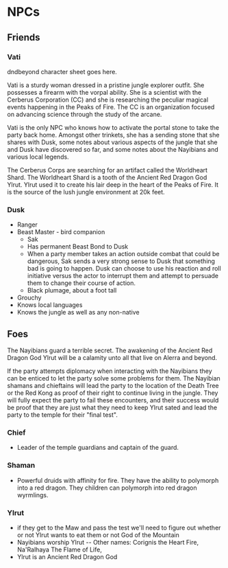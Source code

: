 # NPCs

## Friends

### Vati
dndbeyond character sheet goes here.

Vati is a sturdy woman dressed in a pristine jungle explorer outfit. She possesses a firearm with the vorpal ability. She is a scientist with the Cerberus Corporation (CC) and she is researching the peculiar magical events happening in the Peaks of Fire. The CC is an organization focused on advancing science through the study of the arcane.

Vati is the only NPC who knows how to activate the portal stone to take the party back home. Amongst other trinkets, she has a sending stone that she shares with Dusk, some notes about various aspects of the jungle that she and Dusk have discovered so far, and some notes about the Nayibians and various local legends.

The Cerberus Corps are searching for an artifact called the Worldheart Shard. The Worldheart Shard is a tooth of the Ancient Red Dragon God Ylrut. Ylrut used it to create his lair deep in the heart of the Peaks of Fire. It is the source of the lush jungle environment at 20k feet.   


### Dusk
- Ranger
- Beast Master - bird companion
  - Sak
  - Has permanent Beast Bond to Dusk
  - When a party member takes an action outside combat that could be dangerous, Sak sends a very strong sense to Dusk that something bad is going to happen. Dusk can choose to use his reaction and roll initiative versus the actor to interrupt them and attempt to persuade them to change their course of action.
  - Black plumage, about a foot tall
- Grouchy
- Knows local languages
- Knows the jungle as well as any non-native

## Foes
The Nayibians guard a terrible secret. The awakening of the Ancient Red Dragon God Ylrut will be a calamity unto all that live on Alerra and beyond.

If the party attempts diplomacy when interacting with the Nayibians they can be enticed to let the party solve some problems for them. The Nayibian shamans and chieftains will lead the party to the location of the Death Tree or the Red Kong as proof of their right to continue living in the jungle. They will fully expect the party to fail these encounters, and their success would be proof that they are just what they need to keep Ylrut sated and lead the party to the temple for their "final test".

### Chief
- Leader of the temple guardians and captain of the guard.

### Shaman
- Powerful druids with affinity for fire. They have the ability to polymorph into a red dragon. They children can polymorph into red dragon wyrmlings.

### Ylrut
- if they get to the Maw and pass the test we'll need to figure out whether or not Ylrut wants to eat them or not
God of the Mountain
- Nayibians worship Ylrut
-- Other names: Corignis the Heart Fire, Na'Ralhaya The Flame of Life,
- Ylrut is an Ancient Red Dragon God
